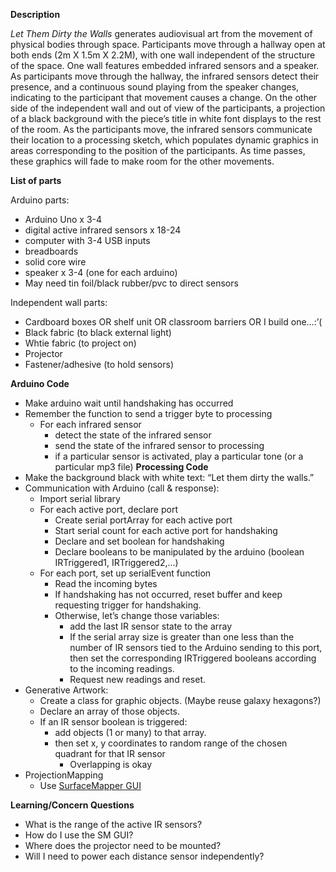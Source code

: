 **Description**

*Let Them Dirty the Walls* generates audiovisual art from the movement of physical bodies through space. Participants move through  a hallway open at both ends (2m X 1.5m X 2.2M), with one wall independent of the structure of the space. One wall features embedded infrared sensors and a speaker. As participants move through the hallway, the infrared sensors detect their presence, and a continuous sound playing from the speaker changes, indicating to the participant that movement causes a change. On the other side of the independent wall and out of view of the participants, a projection of a black background with the piece’s title in white font displays to the rest of the room. As the participants move, the infrared sensors communicate their location to a processing sketch, which populates dynamic graphics in areas corresponding to the position of the participants. As time passes, these graphics will fade to make room for the other movements.

**List of parts**

Arduino parts:
- Arduino Uno x 3-4
- digital active infrared sensors x 18-24
- computer with 3-4 USB inputs
- breadboards
- solid core wire
- speaker x 3-4 (one for each arduino)
- May need tin foil/black rubber/pvc to direct sensors

Independent wall parts:
- Cardboard boxes OR shelf unit OR classroom barriers OR I build one…:’(
- Black fabric (to black external light)
- Whtie fabric (to project on)
- Projector
- Fastener/adhesive (to hold sensors)
	
 **Arduino Code**
- Make arduino wait until handshaking has occurred
- Remember the function to send a trigger byte to processing
  - For each infrared sensor
    - detect the state of the infrared sensor
    - send the state of the infrared sensor to processing
    - if a particular sensor is activated,  play a particular tone (or a particular mp3 file)
**Processing Code**
- Make the background black with white text: “Let them dirty the walls.”
- Communication with Arduino (call & response):
  - Import serial library
  - For each active port, declare port
    - Create serial portArray for each active port
    - Start serial count for each active port for handshaking
    - Declare and set boolean for handshaking
    - Declare booleans to be manipulated by the arduino (boolean IRTriggered1, IRTriggered2,...)
  - For each port, set up serialEvent function 
    - Read the incoming bytes
    - If handshaking has not occurred, reset buffer and keep requesting trigger for handshaking.
    - Otherwise, let’s change those variables:
      - add the last IR sensor state to the array
      - If the serial array size is greater than one less than the number of IR sensors tied to the Arduino sending to this port, then set the corresponding IRTriggered booleans according to the incoming readings.
      - Request new readings and reset.
- Generative Artwork:
  - Create a class for graphic objects. (Maybe reuse galaxy hexagons?)
  - Declare an array of those objects.
  - If an IR sensor boolean is triggered:
    - add objects (1 or many) to that array.
    - then set x, y coordinates to random range of the chosen quadrant for that IR sensor
      - Overlapping is okay
- ProjectionMapping
  - Use [SurfaceMapper GUI](https://www.instructables.com/id/How-to-use-SurfaceMapperGUI-for-basic-projection-m/)

**Learning/Concern Questions**
- What is the range of the active IR sensors?
- How do I use the SM GUI?
- Where does the projector need to be mounted?
- Will I need to power each distance sensor independently?

